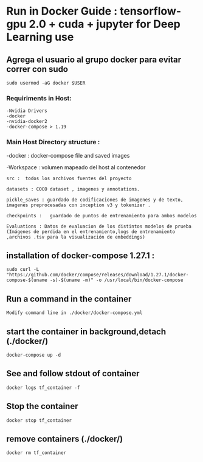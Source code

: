 # Run in Docker Guide :  tensorflow-gpu 2.0 + cuda + jupyter for Deep Learning use

## Agrega el usuario al grupo docker para evitar correr con sudo

    sudo usermod -aG docker $USER

### Requiriments in Host: 
    -Nvidia Drivers
    -docker
    -nvidia-docker2
    -docker-compose > 1.19

### Main Host Directory structure :

-docker : docker-compose file and saved images

-Workspace : volumen mapeado del host al contenedor

    src :  todos los archivos fuentes del proyecto

    datasets : COCO dataset , imagenes y annotations.

    pickle_saves : guardado de codificaciones de imagenes y de texto, imagenes preprocesadas con inception v3 y tokenizer .

    checkpoints :   guardado de puntos de entrenamiento para ambos modelos

    Evaluations : Datos de evaluacion de los distintos modelos de prueba (Imágenes de perdida en el entrenamiento,logs de entrenamiento ,archivos .tsv para la visualización de embeddings)

## installation of docker-compose 1.27.1 : 
    sudo curl -L "https://github.com/docker/compose/releases/download/1.27.1/docker-compose-$(uname -s)-$(uname -m)" -o /usr/local/bin/docker-compose

## Run a command in the container
    Modify command line in ./docker/docker-compose.yml

## start the container in background,detach (./docker/)
    docker-compose up -d

## See and follow stdout of container
    docker logs tf_container -f

## Stop the container
    docker stop tf_container

## remove containers (./docker/)
    docker rm tf_container
